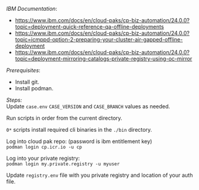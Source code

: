*IBM Documentation*: 

- https://www.ibm.com/docs/en/cloud-paks/cp-biz-automation/24.0.0?topic=deployment-quick-reference-qa-offline-deployments
- https://www.ibm.com/docs/en/cloud-paks/cp-biz-automation/24.0.0?topic=icmppd-option-2-preparing-your-cluster-air-gapped-offline-deployment
- https://www.ibm.com/docs/en/cloud-paks/cp-biz-automation/24.0.0?topic=deployment-mirroring-catalogs-private-registry-using-oc-mirror

*Prerequisites*:
- Install git.
- Install podman.

*Steps:*<br/>
Update `case.env` `CASE_VERSION` and `CASE_BRANCH` values as needed.<br/>

Run scripts in order from the current directory.<br/>

`0*` scripts install required cli binaries in the `./bin` directory.<br/>

Log into cloud pak repo: (password is ibm entitlement key)<br/>
`podman login cp.icr.io -u cp`

Log into your private registry:<br/>
`podman login my.private.registry -u myuser`

Update `registry.env` file with you private registry and location of your auth file.<br/>
